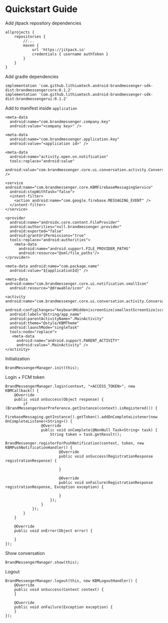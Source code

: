 # Quickstart Guide

Add jitpack repository dependencies

    allprojects {  
        repositories {  
			//...
            maven {  
                url 'https://jitpack.io'  
                credentials { username authToken }  
            }  
        }  
    }

Add gradle dependencies

    implementation 'com.github.lithiumtech.android-brandmessenger-sdk-dist:brandmessengercore:0.1.2'  
    implementation 'com.github.lithiumtech.android-brandmessenger-sdk-dist:brandmessengerui:0.1.2'

Add to manifest inside `application`

    <meta-data  
      android:name="com.brandmessenger.company.key"  
      android:value="<company key>" />
      
    <meta-data  
      android:name="com.brandmessenger.application.key"  
      android:value="<application id>" /> 
      
    <meta-data  
      android:name="activity.open.on.notification"  
      tools:replace="android:value"
      android:value="com.brandmessenger.core.ui.conversation.activity.ConversationActivity" />
      
    <service android:name="com.brandmessenger.core.KBMFirebaseMessagingService" 
      android:stopWithTask="false">  
      <intent-filter>
        <action android:name="com.google.firebase.MESSAGING_EVENT" />  
      </intent-filter>
    </service>
    
    <provider  
      android:name="androidx.core.content.FileProvider"  
      android:authorities="null.brandmessenger.provider"  
      android:exported="false"  
      android:grantUriPermissions="true"  
      tools:replace="android:authorities">  
        <meta-data
          android:name="android.support.FILE_PROVIDER_PATHS"  
          android:resource="@xml/file_paths"/>  
    </provider>
    
    <meta-data android:name="com.package.name"  
      android:value="${applicationId}" />
      
    <meta-data android:name="com.brandmessenger.core.ui.notification.smallIcon"  
      android:resource="@drawable/icon" />

    <activity android:name="com.brandmessenger.core.ui.conversation.activity.ConversationActivity"  
      android:configChanges="keyboardHidden|screenSize|smallestScreenSize|screenLayout|orientation"  
      android:label="@string/app_name"  
      android:parentActivityName=".MainActivity"  
      android:theme="@style/KBMTheme"  
      android:launchMode="singleTask"  
      tools:node="replace">  
       <meta-data
         android:name="android.support.PARENT_ACTIVITY"  
         android:value=".MainActivity" />  
    </activity>

Initialization

    BrandMessengerManager.init(this);

Login + FCM token

    BrandMessengerManager.login(context, "<ACCESS_TOKEN>", new KBMCallback() {
        @Override
        public void onSuccess(Object response) {
            if (BrandMessengerUserPreference.getInstance(context).isRegistered()) {
                FirebaseMessaging.getInstance().getToken().addOnCompleteListener(new OnCompleteListener<String>() {
                    @Override
                    public void onComplete(@NonNull Task<String> task) {
                        String token = task.getResult();
                        BrandMessenger.registerForPushNotification(context, token, new KBMPushNotificationHandler() {
                            @Override
                            public void onSuccess(RegistrationResponse registrationResponse) {

                            }

                            @Override
                            public void onFailure(RegistrationResponse registrationResponse, Exception exception) {

                            }
                        });
                    }
                });
            }
        }

        @Override
        public void onError(Object error) {

        }
    });

Show conversation

    BrandMessengerManager.show(this);

Logout

    BrandMessengerManager.logout(this, new KBMLogoutHandler() {
        @Override
        public void onSuccess(Context context) {
        }

        @Override
        public void onFailure(Exception exception) {
        }
    });